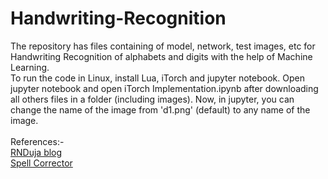 # Handwriting-Recognition
The repository has files containing of model, network, test images, etc for Handwriting Recognition of alphabets and digits with the help of Machine Learning. <br />
To run the code in Linux, install Lua, iTorch and jupyter notebook. Open jupyter notebook and open iTorch Implementation.ipynb after downloading all others files in a folder (including images). Now, in jupyter, you can change the name of the image from 'd1.png' (default) to any name of the image. <br />
<br />
References:- <br />
[RNDuja blog](http://rnduja.github.io/2015/10/13/torch-mnist/) <br />
[Spell Corrector](https://github.com/pakozm/lua-spell-correct/blob/master/spell.lua) <br />
